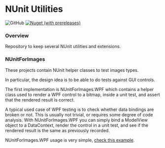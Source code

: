 # NUnit Utilities
![GitHub](https://img.shields.io/github/license/OfCourseMyHorse/NUnit.Utilities)
[![Nuget (with prereleases)](https://img.shields.io/nuget/vpre/NUnitForImages)](https://www.nuget.org/packages?q=nunitforimages)

### Overview

Repository to keep several NUnit utilities and extensions.

### NUnitForImages

These projects contain NUnit helper classes to test images types.

In particular, the design idea is to be able to do tests against GUI controls.

The first implementation is NUnitForImages.WPF which contains a helper class used to render a WPF control to a bitmap, inside a unit test, and assert that the rendered result is correct.

A typical used case of WPF testing is to check whether data bindings are broken or not. This is usually not trivial, or requires some degree of code analysis. With NUnitForImages.WPF you can simply bind a ModelView object to a DataContext, render the control in a unit test, and see if the rendered result is the same as previously recorded.

NUnitForImages.WPF usage is very simple, [check this example](src/NUnitForImages.Tests/UserControl1.xaml.cs).



